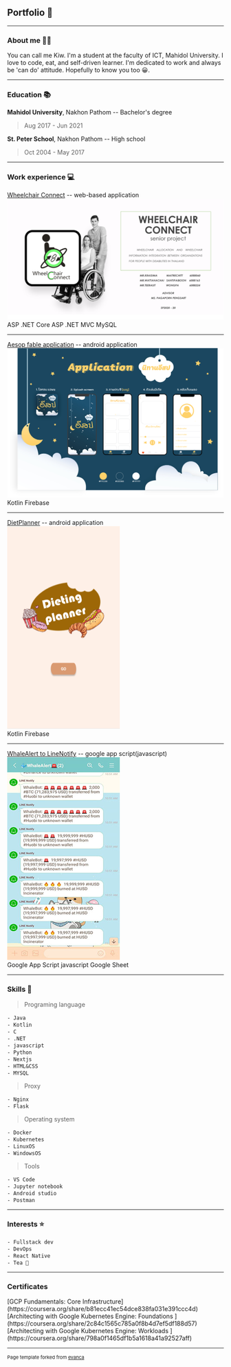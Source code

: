 ## Portfolio 📃

---

### About me 👨‍💻
You can call me Kiw. I'm a student at the faculty of ICT, Mahidol University. I love to code, eat, and self-driven learner. I'm dedicated to work and always be 'can do' attitude. Hopefully to know you too 😀.

---

### Education 📚

<b>Mahidol University</b>, Nakhon Pathom -- Bachelor's degree
> Aug 2017 - Jun 2021

<b>St. Peter School</b>, Nakhon Pathom -- High school
> Oct 2004 - May 2017

---

### Work experience 💻

[Wheelchair Connect](/pages/project1_wcc) -- web-based application<br>
<img src="images/project_.net.png?raw=true"/>
<span class="skills">ASP .NET Core</span>
<span class="skills">ASP .NET MVC</span>
<span class="skills">MySQL</span>

---

[Aesop fable application](/pages/project2_aesop) -- android application<br>
<img src="images/project_android1.jpg?raw=true"/><br>
<span class="skills">Kotlin</span>
<span class="skills">Firebase</span>

---

[DietPlanner](/pages/project3_dietplanner) -- android application<br>
<img src="images/project_dietplanner.png?raw=true"/><br>
<span class="skills">Kotlin</span>
<span class="skills">Firebase</span>

---

[WhaleAlert to LineNotify](/pages/project4_whalealert) -- google app script(javascript)<br>
<img src="images/project_whalealert.jpg?raw=true"/><br>
<span class="skills">Google App Script</span>
<span class="skills">javascript</span>
<span class="skills">Google Sheet</span>


---

### Skills 💪
>Programing language
```
- Java
- Kotlin
- C
- .NET
- javascript
- Python
- Nextjs
- HTML&CSS
- MYSQL
```
>Proxy
```
- Nginx
- Flask
```
>Operating system
```
- Docker
- Kubernetes
- LinuxOS
- WindowsOS
```
>Tools
```
- VS Code
- Jupyter notebook
- Android studio
- Postman
```
---

### Interests ⭐	

```
- Fullstack dev
- DevOps
- React Native
- Tea 🍵
```

---

### Certificates

<span class="fa fa-stack fa-lg" style="color:blue">
    <i class="fa fa-bookmark fa-stack-1x fa-down"></i>
    <i class="fa fa-certificate fa-stack-2x"></i>
    <i class="fa fa-circle fa-stack-1x fa-inverse"></i>
</span> [GCP Fundamentals: Core Infrastructure](https://coursera.org/share/b81ecc41ec54dce838fa031e391ccc4d)

<span class="fa fa-stack fa-lg" style="color:blue">
    <i class="fa fa-bookmark fa-stack-1x fa-down"></i>
    <i class="fa fa-certificate fa-stack-2x"></i>
    <i class="fa fa-circle fa-stack-1x fa-inverse"></i>
</span> [Architecting with Google Kubernetes Engine: Foundations
](https://coursera.org/share/2c84c1565c785a0f8b4d7ef5df188d57)

<span class="fa fa-stack fa-lg" style="color:blue">
    <i class="fa fa-bookmark fa-stack-1x fa-down"></i>
    <i class="fa fa-certificate fa-stack-2x"></i>
    <i class="fa fa-circle fa-stack-1x fa-inverse"></i>
</span> [Architecting with Google Kubernetes Engine: Workloads
](https://coursera.org/share/798a0f1465df1b5a1618a41a92527aff)

---
<p style="font-size:11px">Page template forked from <a href="https://github.com/evanca/quick-portfolio">evanca</a></p>
<!-- Remove above link if you don't want to attibute -->
